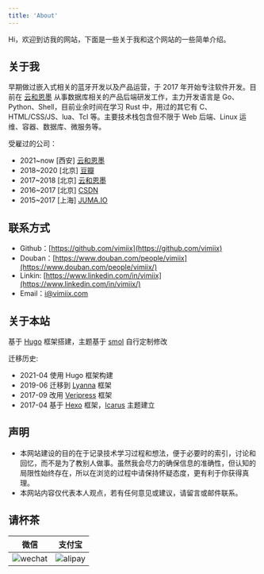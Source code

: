 ```yaml
---
title: 'About'
---
```


Hi，欢迎到访我的网站，下面是一些关于我和这个网站的一些简单介绍。

## 关于我

早期做过嵌入式相关的蓝牙开发以及产品运营，于 2017 年开始专注软件开发。目前在 [云和恩墨](https://enmotech.com/) 从事数据库相关的产品后端研发工作，主力开发语言是 Go、Python、Shell，目前业余时间在学习 Rust 中，用过的其它有 C、HTML/CSS/JS、lua、Tcl 等。主要技术栈包含但不限于 Web 后端、Linux 运维、容器、数据库、微服务等。

受雇过的公司：

- 2021~now  [西安] [云和恩墨](https://enmotech.com)
- 2018~2020 [北京] [豆瓣](https://www.douban.com)
- 2017~2018 [北京] [云和恩墨](https://enmotech.com)
- 2016~2017 [北京] [CSDN](https://www.csdn.net)
- 2015~2017 [上海] [JUMA.IO](https://github.com/JUMA-IO)

## 联系方式

- Github：[https://github.com/vimiix](https://github.com/vimiix)
- Douban：[https://www.douban.com/people/vimiix](https://www.douban.com/people/vimiix/)
- Linkin: [https://www.linkedin.com/in/vimiix](https://www.linkedin.com/in/vimiix/)
- Email：[i@vimiix.com](mailto:i@vimiix.com)

## 关于本站

基于 [Hugo](https://gohugo.io/) 框架搭建，主题基于 [smol](https://github.com/colorchestra/smol) 自行定制修改

迁移历史:

- 2021-04 使用 Hugo 框架构建
- 2019-06 迁移到 [Lyanna](https://github.com/dongweiming/lyanna) 框架
- 2017-09 改用 [Veripress](https://github.com/verilab/veripress) 框架
- 2017-04 基于 [Hexo](https://hexo.io/) 框架，[Icarus](https://github.com/ppoffice/hexo-theme-icarus) 主题建立

## 声明

- 本网站建设的目的在于记录技术学习过程和想法，便于必要时的索引，讨论和回忆，而不是为了教别人做事。虽然我会尽力的确保信息的准确性，但认知的局限性始终存在，所以在浏览的过程中请保持怀疑态度，更有利于你获得真理。
- 本网站内容仅代表本人观点，若有任何意见或建议，请留言或邮件联系。

## 请杯茶

|                                                              微信                                                               |                                                             支付宝                                                              |
| :-----------------------------------------------------------------------------------------------------------------------------: | :-----------------------------------------------------------------------------------------------------------------------------: |
| ![wechat](https://static.vimiix.com/uPic/2021-04-06/WeChatbb78a525854e77d40474fa446192ea3d.png?x-oss-process=image/resize,p_15) | ![alipay](https://static.vimiix.com/uPic/2021-04-06/WeChat7a6da5fc36f59ad4feae8fd10a788d07.png?x-oss-process=image/resize,p_15) |

